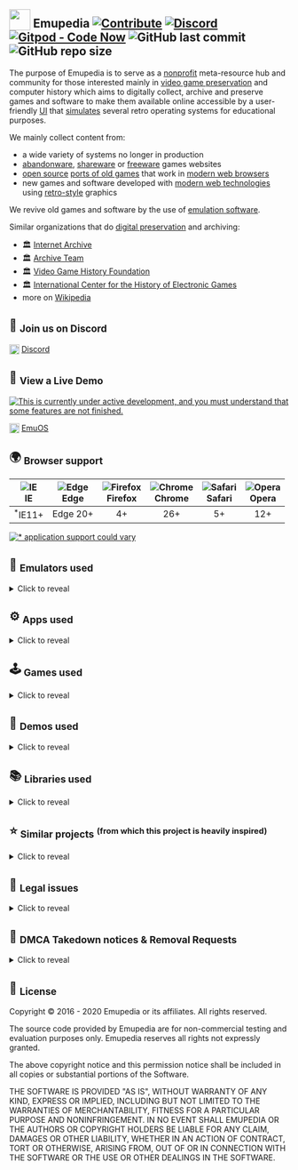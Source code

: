 ## <sub><img width="38" height="38" alt="" src="https://emupedia.net/beta/emuos/images/emupedia-logo-48.png" /></sub> Emupedia [![Contribute](https://img.shields.io/badge/contributions-welcome-brightgreen.svg)](https://github.com/Emupedia/emupedia.github.io/pulls) [![Discord](https://img.shields.io/discord/510149138491506688.svg?logo=discord)](https://discord.gg/wXtGQ4p) [![Gitpod - Code Now](https://img.shields.io/badge/gitpod-code%20now-blue.svg)](https://gitpod.io#https://github.com/Emupedia/emupedia.github.io) ![GitHub last commit](https://img.shields.io/github/last-commit/Emupedia/emupedia.github.io.svg) ![GitHub repo size](https://img.shields.io/github/repo-size/Emupedia/emupedia.github.io.svg)

The purpose of Emupedia is to serve as a [nonprofit](https://en.wikipedia.org/wiki/Nonprofit_organization) meta-resource hub and community for those interested mainly in [video game preservation](https://en.wikipedia.org/wiki/Video_game_preservation) and computer history which aims to digitally collect, archive and preserve games and software to make them available online accessible by a user-friendly [UI](https://en.wikipedia.org/wiki/User_interface) that [simulates](https://difference.guru/difference-between-simulator-and-emulator) several retro operating systems for educational purposes.

We mainly collect content from:

* a wide variety of systems no longer in production
* [abandonware](https://en.wikipedia.org/wiki/Abandonware), [shareware](https://en.wikipedia.org/wiki/Shareware) or [freeware](https://en.wikipedia.org/wiki/Freeware) games websites
* [open source](https://en.wikipedia.org/wiki/Free_and_open-source_software) [ports of old games](https://en.wikipedia.org/wiki/Porting) that work in [modern web browsers](https://en.wikipedia.org/wiki/List_of_web_browsers)
* new games and software developed with [modern web technologies](https://en.wikipedia.org/wiki/HTML5) using [retro-style](https://en.wikipedia.org/wiki/Retrogaming) graphics

We revive old games and software by the use of [emulation software](https://en.wikipedia.org/wiki/Emulator).

Similar organizations that do [digital preservation](https://en.wikipedia.org/wiki/Digital_preservation) and archiving:

* 🏛 [Internet Archive](https://archive.org)
* 🏛 [Archive Team](https://www.archiveteam.org)
* 🏛 [Video Game History Foundation](https://gamehistory.org)
* 🏛 [International Center for the History of Electronic Games](https://www.museumofplay.org/about/icheg)
* more on [Wikipedia](https://en.wikipedia.org/wiki/List_of_digital_preservation_initiatives)

## 💬 <sub>Join us on Discord</sub>

<sub><img width="18" height="18" alt="" src="https://emupedia.net/beta/emuos/vfat/apps/discord/discord-logo-48.png" /></sub> [Discord](https://discord.gg/wXtGQ4p)

## 👀 <sub>View a Live Demo</sub>
[![This is currently under active development, and you must understand that some features are not finished.](https://emupedia.net/beta/emuos/images/icons/under-development.svg)](#)

<sub><img width="18" height="18" alt="" src="https://emupedia.net/beta/emuos/images/emupedia-logo-48.png" /></sub> [EmuOS](https://emupedia.net/beta/emuos)

## 🌍 <sub>Browser support</sub>

| <img src="https://raw.githubusercontent.com/alrra/browser-logos/master/src/archive/internet-explorer_9-11/internet-explorer_9-11_24x24.png" alt="IE" /></br>IE | <img src="https://raw.githubusercontent.com/alrra/browser-logos/master/src/archive/edge_12-18/edge_12-18_24x24.png" alt="Edge" /></br>Edge | <img src="https://raw.githubusercontent.com/alrra/browser-logos/master/src/firefox/firefox_24x24.png" alt="Firefox" /></br>Firefox | <img src="https://raw.githubusercontent.com/alrra/browser-logos/master/src/chrome/chrome_24x24.png" alt="Chrome" /></br>Chrome | <img src="https://raw.githubusercontent.com/alrra/browser-logos/master/src/safari/safari_24x24.png" alt="Safari" /></br>Safari | <img src="https://raw.githubusercontent.com/alrra/browser-logos/master/src/opera/opera_24x24.png" alt="Opera" /></br>Opera |
| :---:              | :---:    | :---: | :---: | :---:  | :---: |
| <sup>*</sup>IE11+  | Edge 20+ | 4+    | 26+   | 5+     | 12+   |

[![* application support could vary](https://emupedia.net/beta/emuos/images/icons/ie-notice.svg)](#)

## 🤖 <sub>Emulators used</sub>
<details>
<summary>Click to reveal</summary>

| Name                     | Website                                                                                                | Repository                                                                                                   | License                                                                                   |
| :---                     | :---                                                                                                   | :---                                                                                                         | :---                                                                                      |
| MAME                     | [mamedev.org](https://www.mamedev.org)                                                                 | [github.com/mamedev/mame](https://github.com/mamedev/mame)                                                   | [GPLv2](https://github.com/mamedev/mame/blob/master/LICENSE.md)                           |
| DOSBox                   | [dosbox.com](https://www.dosbox.com)                                                                   | [sourceforge.net/projects/dosbox](https://sourceforge.net/projects/dosbox)                                   | [GPLv2](https://sourceforge.net/projects/dosbox)                                          |
| Em-DOSBox                | ❌                                                                                                     | [github.com/dreamlayers/em-dosbox](https://github.com/dreamlayers/em-dosbox)                                 | [GPLv2](https://github.com/dreamlayers/em-dosbox/blob/em-dosbox-svn-sdl2/COPYING)         |
| emularity                | [archiveteam.org/index.php?title=Emularity](https://www.archiveteam.org/index.php?title=Emularity)     | [github.com/db48x/emularity](https://github.com/db48x/emularity)                                             | [GPLv3](https://github.com/db48x/emularity/blob/master/LICENSE)                           |
| JS-DOS                   | [js-dos.com](https://js-dos.com/)                                                                      | [github.com/caiiiycuk/js-dos](https://github.com/caiiiycuk/js-dos)                                           | [GPLv2](https://github.com/caiiiycuk/js-dos/blob/6.22/LICENSE)                            |
</details>

## ⚙ <sub>Apps used</sub>
<details>
<summary>Click to reveal</summary>

| Name                     | Website                                                                                                | Repository                                                                                                   | License                                                                                   |
| :---                     | :---                                                                                                   | :---                                                                                                         | :---                                                                                      |
| WebAmp                   | [webamp.org](https://webamp.org)                                                                       | [github.com/captbaritone/webamp](https://github.com/captbaritone/webamp)                                     | [MIT](https://github.com/captbaritone/webamp/blob/master/LICENSE.txt)                     |
| Butterchurn              | [butterchurnviz.com](https://butterchurnviz.com)                                                       | [github.com/jberg/butterchurn](https://github.com/jberg/butterchurn)                                         | [MIT](https://github.com/jberg/butterchurn/blob/master/LICENSE)                           |
| minesweeper              | [jonziebell.com/minesweeper](http://jonziebell.com/minesweeper)                                        | [github.com/ziebelje/minesweeper](https://github.com/ziebelje/minesweeper)                                   | ❓                                                                                         |
| js-solitaire             | [radovanjanjic.com/js-solitaire](http://radovanjanjic.com/js-solitaire)                                | [github.com/uzi88/js-solitaire](https://github.com/uzi88/js-solitaire)                                       | ❓                                                                                         |
| JS Paint                 | [jspaint.app](https://jspaint.app)                                                                     | [github.com/1j01/jspaint](https://github.com/1j01/jspaint)                                                   | ❓                                                                                         |
| Pipes                    | [1j01.github.io/pipes](https://1j01.github.io/pipes)                                                   | [github.com/1j01/pipes](https://github.com/1j01/pipes)                                                       | [MIT](https://github.com/1j01/pipes/blob/master/LICENSE)                                  |
| SVG Editor               | [svg-edit.github.io/svgedit/releases/latest](https://svg-edit.github.io/svgedit/releases/latest/editor/svg-editor.html)  | [github.com/SVG-Edit/svgedit](https://github.com/SVG-Edit/svgedit)                         | [MIT](https://github.com/SVG-Edit/svgedit/blob/master/LICENSE-MIT.txt)                    |
| Method Draw              | [editor.method.ac](https://editor.method.ac)                                                           | [github.com/methodofaction/Method-Draw](https://github.com/methodofaction/Method-Draw)                       | [MIT](https://github.com/methodofaction/Method-Draw/blob/master/LICENSE)                  |
</details>

## 🕹️ <sub>Games used</sub>
<details>
<summary>Click to reveal</summary>

| Name                     | Website                                                                                                | Repository                                                                                                   | License                                                                                   |
| :---                     | :---                                                                                                   | :---                                                                                                         | :---                                                                                      |
| d3wasm                   | [wasm.continuation-labs.com/d3demo](http://wasm.continuation-labs.com/d3demo/)                         | [github.com/gabrielcuvillier/d3wasm](https://github.com/gabrielcuvillier/d3wasm)                             | [GPLv3](https://github.com/gabrielcuvillier/d3wasm/blob/master/COPYING.txt)               |
| WebQuake                 | [webquake.quaddicted.com/Client](https://webquake.quaddicted.com/client/index.htm)                     | [github.com/Triang3l/WebQuake](https://github.com/triang3l/webquake)                                         | [GPLv2](https://github.com/triang3l/webquake/blob/master/GNU.md)                          |
| DiabloWeb                | [d07riv.github.io/diabloweb](https://d07riv.github.io/diabloweb/)                                      | [github.com/d07RiV/diabloweb](https://github.com/d07RiV/diabloweb)                                           | ❓                                                                                         |
| Devilution for Web       | ❌                                                                                                     | [github.com/d07RiV/devilution](https://github.com/d07RiV/devilution)                                         | [Public Domain](https://github.com/d07RiV/devilution/blob/master/LICENSE)                 |
| Devilution               | ❌                                                                                                     | [github.com/diasurgical/devilution](https://github.com/diasurgical/devilution)                               | [Public Domain](https://github.com/diasurgical/devilution/blob/master/LICENSE)            |
| C&C - HTML5              | [adityaravishankar.com/projects/games/command-and-conquer](http://www.adityaravishankar.com/projects/games/command-and-conquer/)  | [github.com/adityaravishankar/command-and-conquer](https://github.com/adityaravishankar/command-and-conquer)  | ❓                                                             |
| Dark Reign - HTML5       | [qmegas.info/dark-reign-html5](https://qmegas.info/dark-reign-html5/)                                  | [github.com/qmegas/Dark-Reign---HTML5-Version](https://github.com/qmegas/Dark-Reign---HTML5-Version)         | [MIT](https://github.com/qmegas/Dark-Reign---HTML5-Version/blob/master/README.md#license) |
| Pac-Man - HTML5          | [pacman-e281c.firebaseapp.com](https://pacman-e281c.firebaseapp.com/)                                  | [github.com/luciopanepinto/pacman](https://github.com/luciopanepinto/pacman)                                 | [GPLv3](https://github.com/luciopanepinto/pacman/blob/master/LICENSE)                     |
| Street Fighter Alpha     | [gamedev8.github.io/js-sfa](https://gamedev8.github.io/js-sfa/default.htm)                             | [github.com/gamedev8/js-sfa](https://github.com/gamedev8/js-sfa)                                             | ❓                                                                                        |
| WebAssembly DOOM         | [wadcmd.com](https://wadcmd.com/)                                                                      | [github.com/lazarv/wasm-doom](https://github.com/lazarv/wasm-doom)                                           | [GPLv2](https://github.com/lazarv/wasm-doom/blob/master/COPYING.md)                       |
| Wolfenstein 3D           | ❌                                                                                                     | [github.com/loadx/html5-wolfenstein3D](https://github.com/loadx/html5-wolfenstein3D)                         | ❓                                                                                         |
| Wolfenstein 3D (Canvas)  | [users.atw.hu/wolf3d](http://users.atw.hu/wolf3d)                                                      | ❌                                                                                                           | [GPLv2](http://users.atw.hu/wolf3d/COPYING.txt)                                           |
</details>

## 🔫 <sub>Demos used</sub>
<details>
<summary>Click to reveal</summary>

| Name                     | Website                                                                                                | Repository                                                                                                   | License                                                                                   |
| :---                     | :---                                                                                                   | :---                                                                                                         | :---                                                                                      |
| Biolab Disaster          | [playbiolab.com](https://playbiolab.com)                                                               | ❌                                                                                                           | 😁 Permission granted from the author(s) 👍                                                |
| Super Blob Blaster       | [phoboslab.org/twopointfive](https://phoboslab.org/twopointfive)                                       | [github.com/phoboslab/TwoPointFive](https://github.com/phoboslab/twopointfive)                               | [MIT](https://github.com/phoboslab/TwoPointFive/blob/master/LICENSE)                      |
| Spatial Audio            | [howlerjs.com/#spatial](https://howlerjs.com/#spatial)                                                 | [github.com/goldfire/howler.js](https://github.com/goldfire/howler.js/tree/master/examples/3d)               | [MIT](https://github.com/goldfire/howler.js/blob/master/LICENSE.md)                       |
| Voxel Space              | [s-macke.github.io/VoxelSpace](https://s-macke.github.io/VoxelSpace/VoxelSpace.html)                   | [github.com/s-macke/VoxelSpace](https://github.com/s-macke/VoxelSpace)                                       | [MIT](https://github.com/s-macke/VoxelSpace/blob/master/LICENSE)                          |
</details>

## 📚 <sub>Libraries used</sub>
<details>
<summary>Click to reveal</summary>

| Name                     | Website                                                                                                | Repository                                                                                                   | License                                                                                   |
| :---                     | :---                                                                                                   | :---                                                                                                         | :---                                                                                      |
| **Frontend**             |                                                                                                        |                                                                                                              |                                                                                           |
| Bootstrap                | [getbootstrap.com](https://getbootstrap.com/)                                                          | [github.com/twbs/bootstrap](https://github.com/twbs/bootstrap)                                               | [MIT](https://github.com/twbs/bootstrap/blob/master/LICENSE)                              |
| Datatables               | [datatables.net](https://datatables.net/)                                                              | [github.com/DataTables/DataTables](https://github.com/DataTables/DataTables)                                 | [MIT](https://github.com/DataTables/DataTables/blob/master/license.txt)                   |
| RequireJS                | [requirejs.org](https://requirejs.org)                                                                 | [github.com/requirejs/requirejs](https://github.com/requirejs/requirejs)                                     | [BSD/MIT](https://github.com/requirejs/requirejs/blob/master/LICENSE)                     |
| RequireJS Text Plugin    | [requirejs.org](https://requirejs.org/docs/api.html#text)                                              | [github.com/requirejs/text](https://github.com/requirejs/text)                                               | [BSD/MIT](https://github.com/requirejs/text/blob/master/LICENSE)                          |
| RequireJS JSON Plugin    | ❌                                                                                                     | [github.com/millermedeiros/requirejs-plugins](https://github.com/millermedeiros/requirejs-plugins)           | [MIT](https://github.com/millermedeiros/requirejs-plugins/blob/master/LICENSE.txt)        |
| RequireJS NoExt Plugin   | ❌                                                                                                     | [github.com/millermedeiros/requirejs-plugins](https://github.com/millermedeiros/requirejs-plugins)           | [MIT](https://github.com/millermedeiros/requirejs-plugins/blob/master/LICENSE.txt)        |
| jQuery                   | [jquery.com](https://jquery.com)                                                                       | [github.com/jquery/jquery](https://github.com/jquery/jquery)                                                 | [MIT](https://github.com/jquery/jquery/blob/master/LICENSE.txt)                           |
| jQuery Migrate           | [jquery.com](https://jquery.com/upgrade-guide/3.0/#jquery-migrate-plugin)                              | [github.com/jquery/jquery-migrate](https://github.com/jquery/jquery-migrate)                                 | [BSD/MIT](https://github.com/jquery/jquery-migrate/blob/master/LICENSE.txt)               |
| jQuery MouseWheel        | ❌                                                                                                     | [github.com/jquery/jquery-mousewheel](https://github.com/jquery/jquery-mousewheel)                           | [BSD/MIT](https://github.com/jquery/jquery-mousewheel/blob/master/LICENSE.txt)            |
| jQuery Custom Scrollbar  | [manos.malihu.gr/jquery-custom-content-scroller](http://manos.malihu.gr/jquery-custom-content-scroller)| [github.com/malihu/malihu-custom-scrollbar-plugin](https://github.com/malihu/malihu-custom-scrollbar-plugin) | [MIT](https://github.com/malihu/malihu-custom-scrollbar-plugin/blob/master/LICENSE.txt)   |
| jQuiery Ajax Retry       | ❌                                                                                                     | [github.com/johnkpaul/jquery-ajax-retry](https://github.com/johnkpaul/jquery-ajax-retry)                     | [MIT](https://github.com/johnkpaul/jquery-ajax-retry/blob/master/LICENSE-MIT)             |
| jQueryUI                 | [jqueryui.com](https://jqueryui.com)                                                                   | [github.com/jquery/jquery-ui](https://github.com/jquery/jquery-ui)                                           | [BSD/MIT](https://github.com/jquery/jquery-ui/blob/master/LICENSE.txt)                    |
| jQueryUI Tree Control    | ❌                                                                                                     | [github.com/tarunbatta/jqueryUiTreeControl](https://github.com/tarunbatta/jqueryUiTreeControl)               | [MIT](https://github.com/tarunbatta/jqueryUiTreeControl/blob/master/LICENSE.txt)          |
| jQueryUI Context Menu    | [wwwendt.de/tech/demo/jquery-contextmenu/demo](http://wwwendt.de/tech/demo/jquery-contextmenu/demo)    | [github.com/mar10/jquery-ui-contextmenu](https://github.com/mar10/jquery-ui-contextmenu)                     | [MIT](https://github.com/mar10/jquery-ui-contextmenu/blob/master/LICENSE.txt)             |
| Simone                   | [cezarykluczynski.github.io/simone/docs](http://cezarykluczynski.github.io/simone/docs)                | [github.com/cezarykluczynski/simone](https://github.com/cezarykluczynski/simone)                             | [MIT](https://github.com/cezarykluczynski/simone/blob/master/LICENSE.txt)                 |
| **Canvas/WebGL**         |                                                                                                        |                                                                                                              |                                                                                           |
| Phaser                   | [phaser.io](https://phaser.io)                                                                         | [github.com/photonstorm/phaser](https://github.com/photonstorm/phaser)                                       | [MIT](https://github.com/photonstorm/phaser/blob/master/license.txt)                      |
| Impact                   | [impactjs.com](https://impactjs.com)                                                                   | [github.com/phoboslab/Impact](https://github.com/phoboslab/impact)                                           | [MIT](https://github.com/phoboslab/impact/blob/master/LICENSE)                            |
| **Audio**                |                                                                                                        |                                                                                                              |                                                                                           |
| howler.js                | [howlerjs.com](https://howlerjs.com)                                                                   | [github.com/goldfire/howler.js](https://github.com/goldfire/howler.js)                                       | [MIT](https://github.com/goldfire/howler.js/blob/master/LICENSE.md)                       |
| **Filesystem**           |                                                                                                        |                                                                                                              |                                                                                           |
| Octokat.js               | [philschatz.com/2014/05/25/octokat](https://philschatz.com/2014/05/25/octokat)                         | [github.com/philschatz/octokat.js](https://github.com/philschatz/octokat.js)                                 | [MIT](https://github.com/philschatz/octokat.js/blob/master/LICENSE.md)                    |
| BrowserFS                | [jvilk.com/browserfs/2.0.0-beta](https://jvilk.com/browserfs/2.0.0-beta)                               | [github.com/jvilk/BrowserFS](https://github.com/jvilk/BrowserFS)                                             | [MIT](https://github.com/jvilk/BrowserFS/blob/master/LICENSE)                             |
| jszip                    | [stuk.github.io/jszip](https://stuk.github.io/jszip)                                                   | [github.com/Stuk/jszip](https://github.com/Stuk/jszip)                                                       | [GPLv3/MIT](https://github.com/Stuk/jszip/blob/master/LICENSE.markdown)                   |
| Dropbox SDK              | [dropbox.com/developers](https://www.dropbox.com/developers)                                           | [github.com/dropbox/dropbox-sdk-js](https://github.com/dropbox/dropbox-sdk-js)                               | [MIT](https://github.com/dropbox/dropbox-sdk-js/blob/master/LICENSE)                      |
| File Saver               | [eligrey.com/blog/saving-generated-files-on-the-client-side](https://eligrey.com/blog/saving-generated-files-on-the-client-side/) | [github.com/eligrey/FileSaver.js](https://github.com/eligrey/FileSaver.js/)       | [MIT](https://github.com/eligrey/FileSaver.js/blob/master/LICENSE.md)                     |
| **Crypto**               |                                                                                                        |                                                                                                              |                                                                                           |
| jsrsasign                | [kjur.github.io/jsrsasign](http://kjur.github.io/jsrsasign)                                            | [github.com/kjur/jsrsasign](https://github.com/kjur/jsrsasign)                                               | [BSD/MIT](https://github.com/kjur/jsrsasign/blob/master/LICENSE.txt)                      |
| **Utils**                |                                                                                                        |                                                                                                              |                                                                                           |
| Purl                     | ❌                                                                                                     | [github.com/allmarkedup/purl](https://github.com/allmarkedup/purl)                                           | [MIT](https://github.com/allmarkedup/purl/blob/master/LICENSE)                            |
| JSONPath                 | [goessner.net/articles/JsonPath](https://goessner.net/articles/JsonPath)                               | [code.google.com/archive/p/jsonpath](https://code.google.com/archive/p/jsonpath)                             | [MIT](https://code.google.com/archive/p/jsonpath)                                         |
| Markdown                 | [daringfireball.net/projects/markdown](https://daringfireball.net/projects/markdown)                   | ❌                                                                                                           | [BSD](https://daringfireball.net/projects/markdown/license)                               |
| Marked                   | [marked.js.org](https://marked.js.org)                                                                 | [github.com/markedjs/marked](https://github.com/markedjs/marked)                                             | [MIT](https://github.com/markedjs/marked/blob/master/LICENSE.md)                          |
| Firebug Lite             | [getfirebug.com/releases/lite/1.2](https://getfirebug.com/releases/lite/1.2)                           | [github.com/firebug/firebug-lite](https://github.com/firebug/firebug-lite)                                   | [BSD](https://github.com/firebug/firebug-lite/blob/master/license.txt)                    |
| Firebug Lite IE          | ❌                                                                                                     | [github.com/firebug/firebug-lite](https://github.com/sormy/firebug-lite-ie)                                  | [BSD](https://github.com/sormy/firebug-lite-ie/blob/master/license.txt)                   |
| **Polyfills**            |                                                                                                        |                                                                                                              |                                                                                           |
| ES3 Base64 Polyfill      | ❌                                                                                                     | [github.com/davidchambers/Base64.js](https://github.com/davidchambers/Base64.js)                             | [Apache 2.0](https://github.com/davidchambers/Base64.js/blob/master/LICENSE)              |
| ES5 Typed Array Polyfill | ❌                                                                                                     | [github.com/inexorabletash/polyfill](https://github.com/inexorabletash/polyfill)                             | [MIT/Unlicense](https://github.com/inexorabletash/polyfill/blob/master/LICENSE.md)        |
| ES6 Promise Polyfill     | ❌                                                                                                     | [github.com/stefanpenner/es6-promise](https://github.com/stefanpenner/es6-promise)                           | [MIT](https://github.com/stefanpenner/es6-promise/blob/master/LICENSE)                    |
| ES6 Fetch Polyfill       | ❌                                                                                                     | [github.com/github/fetch](https://github.com/github/fetch)                                                   | [MIT](https://github.com/github/fetch/blob/master/LICENSE)                                |
| **Honorable mentions**   | **(not included because a more faithfull alternative was used)**                                       |                                                                                                              |                                                                                           |
| minesweeper_js           | [minesweeper.zone](https://minesweeper.zone)                                                           | [github.com/reed-jones/minesweeper_js](https://github.com/reed-jones/minesweeper_js)                         | [CC BY-NC 4.0](https://github.com/reed-jones/minesweeper_js/blob/master/LICENSE)          |
| winmine-exe              | [winmine-exe.now.sh](https://winmine-exe.now.sh)                                                       | [github.com/1000hz/winmine-exe](https://github.com/1000hz/winmine-exe)                                       | ❓                                                                                         |
| HTML5 Pacman             | ❌                                                                                                     | [github.com/daleharvey/pacman](https://github.com/daleharvey/pacman)                                          | [WTFPL](https://github.com/daleharvey/pacman/blob/master/LICENSE)                        |
</details>

## ⭐ <sub>Similar projects</sub> <sub><sup>(from which this project is heavily inspired)</sup></sub>
<details>
<summary>Click to reveal</summary>

| Name                     | Website                                                                                                | Repository                                                                                                   | License                                                                                   |
| :---                     | :---                                                                                                   | :---                                                                                                         | :---                                                                                      |
| 98.js                    | [98.js.org](https://98.js.org)                                                                         | [github.com/1j01/98](https://github.com/1j01/98)                                                             | ❓                                                                                         |
| jQuery Desktop           | [desktop.sonspring.com](https://desktop.sonspring.com/)                                                | [https://github.com/nathansmith/jQuery-Desktop](https://github.com/nathansmith/jQuery-Desktop)               | [GPLv3/MIT](https://github.com/nathansmith/jQuery-Desktop/blob/master/README.txt)         |
| OS.js                    | [os-js.org](https://www.os-js.org)                                                                     | [github.com/os-js/OS.js](https://github.com/os-js/OS.js)                                                     | [BSD](https://github.com/os-js/OS.js/blob/master/LICENSE)                                 |
| Packard Belle            | [packard-belle.netlify.com](https://packard-belle.netlify.com/)                                        | [github.com/padraigfl/packard-belle](https://github.com/padraigfl/packard-belle)                             | [MIT](https://github.com/padraigfl/packard-belle/blob/master/LICENSE)                     |
| Rahul.io                 | [rahul.io](https://rahul.io)                                                                           | [github.com/lolstring/window98-html-css-js](https://github.com/lolstring/window98-html-css-js)               | [MIT](https://github.com/lolstring/window98-html-css-js/blob/master/LICENSE)              |
| vue-win-3.1              | [disjfa.github.io/vue-win-3.1](https://disjfa.github.io/vue-win-3.1/)                                  | [github.com/disjfa/vue-win-3.1](https://github.com/disjfa/vue-win-3.1)                                       | ❓                                                                                         |
| windows93                | [windows93.net](https://windows93.net)                                                                 | ❌                                                                                                           | [CC BY-NC 4.0](https://windows93.net/#!/c/TOS.html)                                       |
| winXP                    | [winxp.now.sh](https://winxp.now.sh/)                                                                  | [github.com/ShizukuIchi/winXP](https://github.com/ShizukuIchi/winXP)                                         | [MIT](https://github.com/ShizukuIchi/winXP/blob/master/LICENSE)                           |
| ZineOS                   | [whimsy.space](https://whimsy.space/)                                                                  | [github.com/STRd6/zine](https://github.com/STRd6/zine)                                                       | [MIT](https://github.com/STRd6/zine/blob/master/LICENSE)                                  |
</details>

## 📑 <sub>Legal issues</sub>
<details>
<summary>Click to reveal</summary>

In general, the copying and distribution of video games that are under copyright without authorization is considered a copyright violation (often called as software piracy).

Through the Library of Congress, some key exemptions to the DMCA have been granted to allow for video game preservation.

* In the 2003 set of exemptions, the Library disallowed enforcement of the DMCA for "computer programs protected by dongles that prevent access due to malfunction or damage and which are obsolete" and for "computer programs and video games distributed in formats that have become obsolete and which require the original media or hardware as a condition of access".
* In the 2015 exemptions, the Library granted permission for preservationists to work around copy-protection in games which required an authentication step with an external server that was no longer online prior to playing the game which otherwise did not require online connectivity; this specifically did not cover games that were based on a server-client mode like most massively-multiplayer online games (MMOs).
* In the 2018 exemptions, the Library allowed for preservation and fair use of server-based games like MMos, permitting preservationists to offer such games where they have legally obtained the game's code within museums and libraries.
</details>

## 📄 <sub>DMCA Takedown notices & Removal Requests</sub>
<details>
<summary>Click to reveal</summary>

Emupedia is aware of intellectual property rights and other proprietary rights of others.

If you own the copyrights to a title on Emupedia and would like to request removal please note that we process all correct and complete removal requests within 5 working days.

Please include the following information in your claim request:

* Identification of the copyrighted work that you claim has been infringed;
* An exact description of where the material is located;
* Your full address, phone number, and email address;
* A statement by you that you have a good-faith belief that the disputed use is not authorized by the copyright owner, its agent, or the law;
* A statement by you, made under penalty of perjury, that the above information in your notice is accurate and that you are the owner of the copyright interest involved or are authorized to act on behalf of that owner;
* Your electronic or physical signature.

You may send an email to **dmca [at] emupedia.net** for all **DMCA Takedown notices / Removal Requests**.

You will receive a confirmation once your request has been processed.
</details>

## 📝 <sub>License</sub>

Copyright ©️ 2016 - 2020 Emupedia or its affiliates. All rights reserved.

The source code provided by Emupedia are for non-commercial testing and evaluation
purposes only. Emupedia reserves all rights not expressly granted.

The above copyright notice and this permission notice shall be included in
all copies or substantial portions of the Software.

THE SOFTWARE IS PROVIDED "AS IS", WITHOUT WARRANTY OF ANY KIND, EXPRESS OR
IMPLIED, INCLUDING BUT NOT LIMITED TO THE WARRANTIES OF MERCHANTABILITY,
FITNESS FOR A PARTICULAR PURPOSE AND NONINFRINGEMENT. IN NO EVENT SHALL
EMUPEDIA OR THE AUTHORS OR COPYRIGHT HOLDERS BE LIABLE FOR ANY CLAIM,
DAMAGES OR OTHER LIABILITY, WHETHER IN AN ACTION OF CONTRACT, TORT OR
OTHERWISE, ARISING FROM, OUT OF OR IN CONNECTION WITH THE SOFTWARE OR
THE USE OR OTHER DEALINGS IN THE SOFTWARE.